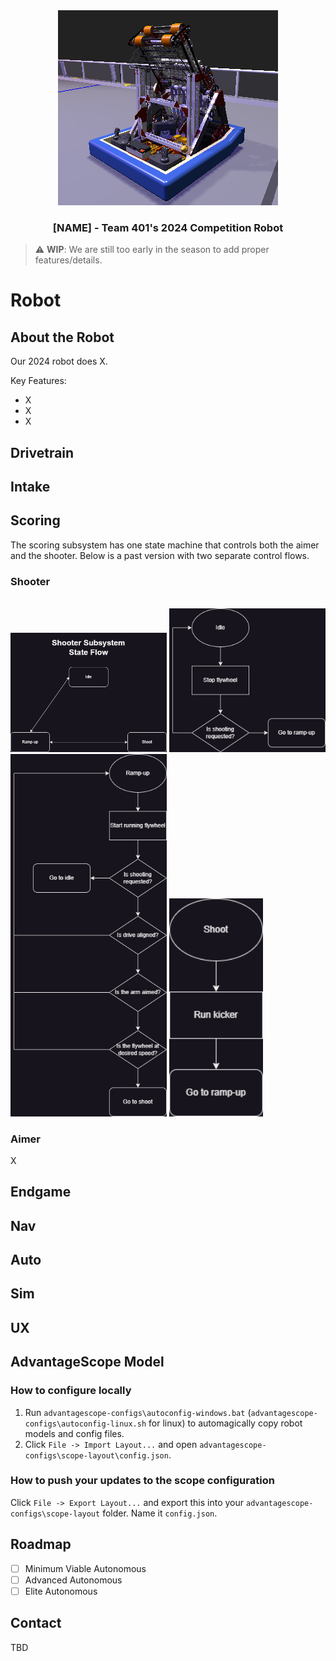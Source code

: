 <div align="center">
  <img src="images/robot-scope.png" alt="Robot render">
  <h3 align="center">[NAME] - Team 401's 2024 Competition Robot</h3>
</div>

> :warning: **WIP**: We are still too early in the season to add proper features/details.

# Robot

## About the Robot
Our 2024 robot does X.

Key Features:
* X
* X
* X

## Drivetrain

## Intake

## Scoring
The scoring subsystem has one state machine that controls both the aimer and the shooter. Below is a past version with two separate control flows.

### Shooter
<br>
<img src="images/ShooterStates.png" alt="shooter-states" width="250">
<img src="images/idleShooter.png" alt="idle" width="250">
<img src="images/rampShooter.png" alt="ramp-up" width="250">
<img src="images/shootShooter.png" alt="shoot" width="150">

### Aimer
X

## Endgame

## Nav

## Auto

## Sim

## UX

## AdvantageScope Model
### How to configure locally
1. Run `advantagescope-configs\autoconfig-windows.bat` (`advantagescope-configs\autoconfig-linux.sh` for linux) to automagically copy robot models and config files.
2. Click `File -> Import Layout...` and open `advantagescope-configs\scope-layout\config.json`.

### How to push your updates to the scope configuration
Click `File -> Export Layout...` and export this into your `advantagescope-configs\scope-layout` folder. Name it `config.json`.

## Roadmap
- [ ] Minimum Viable Autonomous
- [ ] Advanced Autonomous
- [ ] Elite Autonomous

## Contact
TBD
